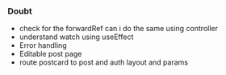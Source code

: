 ### Doubt 
* check for the forwardRef can i do the same using controller 
* understand watch using useEffect
* Error handling 
* Editable post page
* route postcard to post and auth layout and params